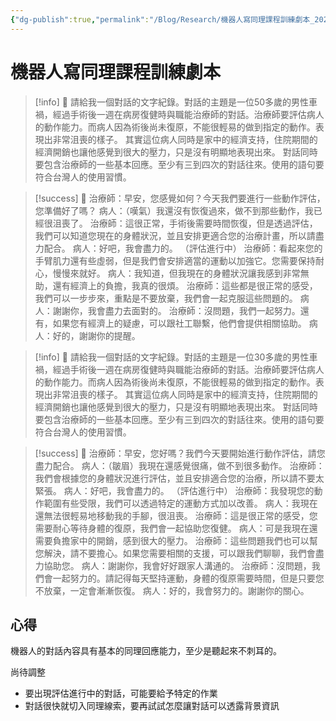 ```yaml
---
{"dg-publish":true,"permalink":"/Blog/Research/機器人寫同理課程訓練劇本_20220222/","title":"機器人寫同理課程訓練劇本","tags":["blog","training","empathy/course/practice"],"created":"2023-02-22","updated":"2023-02-22"}
---
```



# 機器人寫同理課程訓練劇本

> [!info] 🙍
> 請給我一個對話的文字紀錄。對話的主題是一位50多歲的男性車禍，經過手術後一週在病房復健時與職能治療師的對話。治療師要評估病人的動作能力。而病人因為術後尚未復原，不能很輕易的做到指定的動作。表現出非常沮喪的樣子。
> 其實這位病人同時是家中的經濟支持，住院期間的經濟開銷也讓他感覺到很大的壓力，只是沒有明顯地表現出來。
> 對話同時要包含治療師的一些基本回應。至少有三到四次的對話往來。使用的語句要符合台灣人的使用習慣。

> [!success] 🤖
> 治療師：早安，您感覺如何？今天我們要進行一些動作評估，您準備好了嗎？
> 病人：（嘆氣）我還沒有恢復過來，做不到那些動作，我已經很沮喪了。
> 治療師：這很正常，手術後需要時間恢復，但是透過評估，我們可以知道您現在的身體狀況，並且安排更適合您的治療計畫，所以請盡力配合。
> 病人：好吧，我會盡力的。
> （評估進行中）
> 治療師：看起來您的手臂肌力還有些虛弱，但是我們會安排適當的運動以加強它。您需要保持耐心，慢慢來就好。
> 病人：我知道，但我現在的身體狀況讓我感到非常無助，還有經濟上的負擔，我真的很煩。
> 治療師：這些都是很正常的感受，我們可以一步步來，重點是不要放棄，我們會一起克服這些問題的。
> 病人：謝謝你，我會盡力去面對的。
> 治療師：沒問題，我們一起努力。還有，如果您有經濟上的疑慮，可以跟社工聯繫，他們會提供相關協助。
> 病人：好的，謝謝你的提醒。

> [!info] 🙍
> 請給我一個對話的文字紀錄。對話的主題是一位30多歲的男性車禍，經過手術後一週在病房復健時與職能治療師的對話。治療師要評估病人的動作能力。而病人因為術後尚未復原，不能很輕易的做到指定的動作。表現出非常沮喪的樣子。
> 其實這位病人同時是家中的經濟支持，住院期間的經濟開銷也讓他感覺到很大的壓力，只是沒有明顯地表現出來。
> 對話同時要包含治療師的一些基本回應。至少有三到四次的對話往來。使用的語句要符合台灣人的使用習慣。

> [!success] 🤖
> 治療師：早安，您好嗎？我們今天要開始進行動作評估，請您盡力配合。
> 病人：（皺眉）我現在還感覺很痛，做不到很多動作。
> 治療師：我們會根據您的身體狀況進行評估，並且安排適合您的治療，所以請不要太緊張。
> 病人：好吧，我會盡力的。
> （評估進行中）
> 治療師：我發現您的動作範圍有些受限，我們可以透過特定的運動方式加以改善。
> 病人：我現在還無法很輕易地移動我的手腳，很沮喪。
> 治療師：這是很正常的感受，您需要耐心等待身體的復原，我們會一起協助您復健。
> 病人：可是我現在還需要負擔家中的開銷，感到很大的壓力。
> 治療師：這些問題我們也可以幫您解決，請不要擔心。如果您需要相關的支援，可以跟我們聊聊，我們會盡力協助您。
> 病人：謝謝你，我會好好跟家人溝通的。
> 治療師：沒問題，我們會一起努力的。請記得每天堅持運動，身體的復原需要時間，但是只要您不放棄，一定會漸漸恢復。
> 病人：好的，我會努力的。謝謝你的關心。

## 心得

機器人的對話內容具有基本的同理回應能力，至少是聽起來不刺耳的。

尚待調整

- 要出現評估進行中的對話，可能要給予特定的作業
- 對話很快就切入同理線索，要再試試怎麼讓對話可以透露背景資訊

